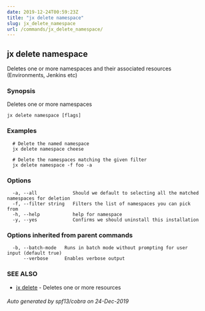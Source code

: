 ```yaml
---
date: 2019-12-24T00:59:23Z
title: "jx delete namespace"
slug: jx_delete_namespace
url: /commands/jx_delete_namespace/
---
```

## jx delete namespace

Deletes one or more namespaces and their associated resources (Environments, Jenkins etc)

### Synopsis

Deletes one or more namespaces

```
jx delete namespace [flags]
```

### Examples

```
  # Delete the named namespace
  jx delete namespace cheese
  
  # Delete the namespaces matching the given filter
  jx delete namespace -f foo -a
```

### Options

```
  -a, --all             Should we default to selecting all the matched namespaces for deletion
  -f, --filter string   Filters the list of namespaces you can pick from
  -h, --help            help for namespace
  -y, --yes             Confirms we should uninstall this installation
```

### Options inherited from parent commands

```
  -b, --batch-mode   Runs in batch mode without prompting for user input (default true)
      --verbose      Enables verbose output
```

### SEE ALSO

* [jx delete](/commands/jx_delete/)	 - Deletes one or more resources

###### Auto generated by spf13/cobra on 24-Dec-2019
